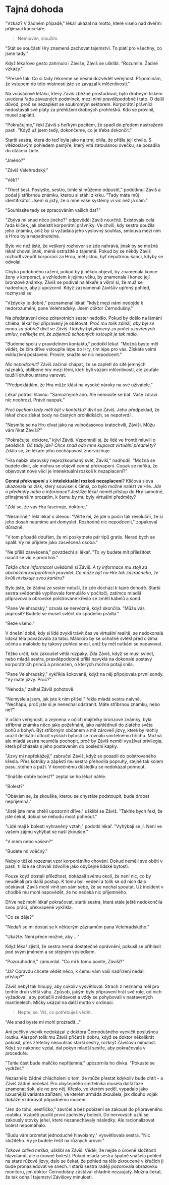 # Tajná dohoda

"Vzkaz? V žádném případě," lékař ukázal na motto, které viselo nad dveřmi přijímací kanceláře. 

> Nemluvím, sloužím.

"Stát se součástí Hry znamená zachovat tajemství. To platí pro všechny, co jsme tady."

Když lékařovo gesto zahrnulo i Záviše, Záviš se ušklíbl. "Rozumím. Žádné vzkazy."

"Přesně tak. Co si tady řekneme se nesmí dozvědět veřejnost. Připomínám, že vstupem do této místnosti jste se zavázal k mlčenlivosti."

Na vousáčově letáku, který Záviš zběžně prostudoval, bylo drobným tiskem uvedena řada závazných podmínek, mezi nimi pravděpodobně i tato. O další důvod, proč se nezaplést se soukromým sektorem. Korporátní právníci nedostávali své platy za přehlížení drobných prohřešků. Kdo se provinil, musel zaplatit.

"Pokračujme," řekl Záviš s hořkým pocitem, že spadl do předem nastražené pasti. "Když už jsem tady, dokončeme, co je třeba dokončit."

Starší sestra, která do teď byla jako na trní, cítila, že přišla její chvíle. S vítězoslavým pohledem pastýře, který vítá zatoulanou ovečku, se posadila do otáčecí židle.

"Jméno?"

"Záviš Velehradský."

"Věk?"

"Třicet šest. Poslyšte, sestro, tohle si můžeme odpustit," podotknul Záviš a podal jí střibrnou známku, kterou si stáhl z krku. "Tady máte můj identifikátor. Jsem si jistý, že o mne vaše systémy ví víc než já sám."

"Souhlasíte tedy se zpracováním vašich dat?"

"Zbývá mi snad něco jiného?" odpověděl Záviš neurčitě. Existovala celá řada kliček, jak obelstít korporátní právníky. Ve chvíli, kdy sestra použila jeho známku, aniž by si vyžádala jeho výslovný souhlas, smlouva mezi ním a Hrou byla napadnutelná. 

Bylo víc než jisté, že veškerý rozhovor se zde nahrává, jinak by se možná lékař choval jinak, méně ostražitě a tajemně. Pokud by se někdy Záviš rozhodl vzepřít korporací za Hrou, měl jistou, byť nepatrnou šanci, kdyby se odvolal.

Chyba podobného ražení, pokud by ji někdo objevil, by znamenala konce ženy v korporaci, a vzhledem k jejímu věku, by znamenala i konec její bronzové známky. Záviš se podíval na lékaře a všiml si, že muž se nadechuje, aby ji upozornil. Když zaznamenal Závišův upřený pohled, rozmyslel se.

"Vždycky je dobré," poznamenal lékař, "když mezi námi nedojde k nedorozumění, pane Velehradský. Jsem doktor Černodušný."

Na představení dvou zdravotních sester nedošlo. Pokud by došlo na lámání chleba, lékař byl připravený je obětovat. *Proč mu tolik záleží, aby byl se mnou za dobře?* divil se Záviš. *I kdyby byl placený za počet uzavřených smluv, neříkejte mi, že zájemců schopných vstoupit je tak málo.*

"Budeme spolu v pravidelném kontaktu," podotkl lékař. "Možná byste měl vědět, že čím dříve vstoupíte lépe do Hry, tím lépe pro vás. Získáte velmi exkluzívní postavení. Prosím, snažte se nic nepodcenit."

*Nic nepodcenit?* Záviš začínal chápat, že se zapletl do sítě jemných náznaků, oblíbené hry mezi těmi, kteří byli vázáni mlčenlivostí, ale zoufale toužili druhou stranu varovat.

"Předpokládám, že Hra může klást na vysoké nároky na své uživatele."

Lékař potřásl hlavou: "Samozřejmě ano. Ale nemusíte se bát. Vaše zdraví nic neohrozí. Právě naopak."

*Proč bychom tedy měli být v kontaktu?* divil se Záviš. Jeho předpoklad, že lékař chce získat body na častých prohlídkách, se nepotvrdil.

"Nesmíte se na Hru dívat jako na volnočasovou kratochvíli, Záviši. Můžu vám říkat Záviši?"

"Pokračujte, doktore," kývl Záviš. Vzpomněl si, že lidé ve frontě mluvili o penězích. *Oč tady jde? Chce snad ode mne kupovat virtuální předměty?* Zdálo se, že lékaře jeho nechápavost znervózňuje.

"Hra nabízí obrovský neprozkoumaný svět, Záviši," nadhodil. "Možná se budete divit, ale mohou se objevit cenná překvapení. Copak se neříká, že objevovat nové věci je intelektuální rozkoš k nezaplacení?"

**Cenná překvapení** a k **intelektuální rozkoš nezaplacení**? Klíčová slova ukazovala na zisk, který souvisel s čímsi, co bylo možné nalézt ve Hře. *Jde o předměty nebo o informace?* Jestliže lékař neměl přístup do Hry samotné, přinejmenším prozatím, k čemu by mu byly virtuální předměty?

"Zdá se, že vás Hra fascinuje, doktore."

"Nesmírně," řekl lékař s úlevou. "Věřte mi, že jde o počin tak revoluční, že si jeho dosah neumíme ani domyslet. Rozhodně nic nepodcenit," zopakoval důrazně.

"V tom případě doufám, že mi poskytnete pár tipů gratis. Nerad bych se spálil. Vy mi přijdete jako zasvěcená osoba."

"Ne příliš zasvěcená," povzdechl si lékař. "To vy budete mít příležitost naučit se víc v první linii."

*Takže chce informace!* uvědomil si Záviš.  *A ty informace mu stojí za obcházení korporátních pravidel. Co může být na Hře tak zázračného, že kvůli ní riskuje svou kariéru?*

Bylo jisté, že žádná ze sester netuší, že zde dochází k tajné dohodě. Starší sestra svědomitě vyplňovala formuláře v počítači, zatímco mladší připravovala obrovské polstrované křeslo se změtí kabelů a sond.

"Pane Velehradský," ozvala se nervózně, když skončila. "Můžu vás poprosit? Budete se muset svléct do spodního prádla."

"Beze všeho."

V dnešní době, kdy si lidé zvykli trávit čas ve virtuální realitě, se nedokonalá lidská těla považovala za tabu. Málokdo by se ochotně svlékl před cizíma očima a málokdo by takový pohled snesl, aniž by měl nutkání se nadavovat.

Těžko určit, kdo zakoušel větší rozpaky. Zda Záviš, když se musí svléct, nebo mladá sestra, pravděpodobně příliš navyklá na dokonalé postavy korporátních princů a princezen, o kterých možná potají snila.

"Pane Velehradský," vykřikla šokovaně, když na něj připojovala první sondy. "Vy máte jizvy. Proč?"

"Nehoda," zalhal Záviš pohotově.

"Nemyslela jsem, jak jste k nim přišel," řekla mladá sestra naivně. "Nechápu, proč jste si je nenechal odstranit. Máte stříbrnou známku, nebo ne?"

V očích veřejnosti, a zejména v očích majitelky bronzové známky, byla stříbrná známka něco jako požehnání, jako nahlédnutí do zlatého světa bohů a bohyň. Být stříbrným občanem a mít zároveň jizvy, které by mohly urazit delikátní útlocit vyšších bytostí se rovnalo smrtelnému hříchu. Možná ale mladá sestra neuměla pochopit, proč by Záviš neměl využívat privilegia, která přicházela s jeho postavením do poslední kapky.

"Jizvy mi nepřekážejí," zabručel Záviš, když se posadil do polstrovaného křesla. Přes kotníky a zápěstí mu sestra přehodila popruhy, stejně tak kolem pasu, stehen a paží. V konečnému důsledku se nedokázal pohnout.

"Snášíte dobře bolest?" zeptal se ho lékař náhle.

"Bolest?"

"Obávám se, že zkouška, kterou se chystáte podstoupit, bude drobet nepříjemná."

"Jistě jste mne chtěli upozornit dříve," ušklíbl se Záviš. "Takhle bych řekl, že jste čekal, dokud se nebudu moct pohnout."

"Lidé mají k bolesti vyhraněný vztah," podotkl lékař. "Vyhýbají se jí. Není ve vašem zájmu vyhýbat se naší zkoušce."

"V mém nebo vašem?"

"Budete mi vděčný."

Nebylo těžké rozeznat vzor korporátního chování. Dokud neměli své oběti v pasti, ti lidé se chovali zdvořile jako obyčejné lidské bytosti. 

Pouze když dostali příležitost, dokázali svému okolí, že není nic, co by neudělali pro další postup. K tomu byli vedení a tolik se od nich dalo očekávat. Záviš mohl vinit jen sám sebe, že se nechal spoutat. Už incident v chodbě mu mohl napovědět, že ho nečeká nic příjemného.

Dříve než mohl lékař pokračovat, starší sestra, která stále ještě nedokončila svou práci, překvapeně vykřikla.

"Co se děje?"

"Nedaří se mi dostat se k některým záznamům pana Velehradského."

"Ukažte. Není přece možné, aby ..."

Když lékař zjistil, že sestra nemá dostatečné oprávnění, pokusil se přihlásit pod svým jménem a se stejným výsledkem.

"Pozoruhodné," zamumlal. "Co mi k tomu povíte, Záviši?"

"Já? Opravdu chcete vědět něco, k čemu vám vaši nadřízení nedali přístup?"

Záviš nebyl tak hloupý, aby cokoliv vysvětloval. Strach z neznáma měl pro tenhle druh větší váhu. Způsob, jakým byly připravení hrát své role, od nich vyžadoval, aby potlačili zvědavost a vždy se pohybovali v nastavených mantinelech. Mlčky ukázal na další motto v ordinaci.

> Neptej se. Víš, co potřebuješ vědět.

"Ale snad byste mi mohl prozradit..."

Ani pečlivý výcvik nedokázal z doktora Černodušného vycvičit poslušnou loutku. Alespoň tolik mu Záviš přičetl k dobru, když se doktor několikrát pokusil, přes zřetelný nesouhlas starší sestry, rozkrýt Závišovu minulost. Když se nakonec vzdal, dal pokyn mladší sestře, aby pokračovala v proceduře.

"Tahle část bude maličko nepříjemná," upozornila ho dívka. "Pokuste se vydržet."

Nezaznělo žádné chlácholení o tom, že může přestat kdykoliv bude chtít - a Záviš žádné nečekal. Pro obyčejného smrtelníka musela další fáze znamenat šok, ale ne pro něj. Křeslo, ve kterém seděl, vypadalo jako luxusnější varianta zařízení, ve kterém armáda zkoušela, jak dlouho voják dokáže vzdorovat případnému mučení.

"Jen do toho, sestřičko," zavrčel a bez pobízení se zakousl do připraveného roubíku. Vzápěti pocítil první záchvěvy bolesti. Do nervových uzlů se zakously stovky jehel, které nezanechávaly následky. Ale racionalizovat bolest nepomáhalo.

"Budu vám promítat jednoduché hlavolamy," vysvětlovala sestra. "Nic složitého. Vy je budete řešit na různých úrovní."

*Takové citlivá mrška,* ušklíbl se Záviš. Věděl, že nejde o úrovně složitosti hlavolamů, ale o úrovně bolesti. Pokud mladá sestra špatně snášela pohled na staré růžové jizvy, dalo se čekat, že pohled na tělo zkroucené v křečích ji bude pronásledovat ve snech. I starší sestra raději pozorovala obrazovku monitoru, jen doktor Černodušný zůstával chladně nezaujatý. Možná čekal, že tak odhalí tajemství Závišovy minulosti.




 